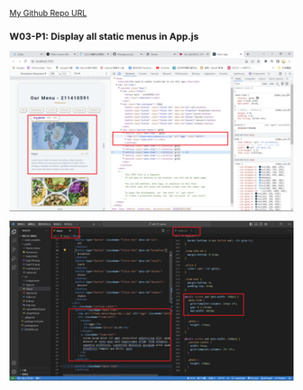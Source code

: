 [My Github Repo URL](https://github.com/abc6577/1121-wp1-demo-211410591)

### W03-P1: Display all static menus in App.js

![](w03-p1-1.png)

![](w03-p1-2.png)
